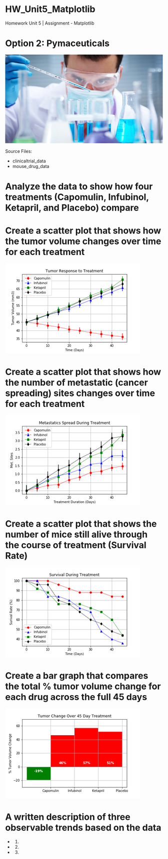# HW_Unit5_Matplotlib
Homework Unit 5 | Assignment - Matplotlib

# Option 2: Pymaceuticals
![alt text](https://github.com/DanielMJones2005/HW_Unit5_Matplotlib/blob/master/Laboratory.jpg)

Source Files:
- clinicaltrial_data
- mouse_drug_data

# Analyze the data to show how four treatments (Capomulin, Infubinol, Ketapril, and Placebo) compare

# Create a scatter plot that shows how the tumor volume changes over time for each treatment
![alt text](https://github.com/DanielMJones2005/HW_Unit5_Matplotlib/blob/master/1_TumorResponseTreatment.png)

# Create a scatter plot that shows how the number of metastatic (cancer spreading) sites changes over time for each treatment
![alt text](https://github.com/DanielMJones2005/HW_Unit5_Matplotlib/blob/master/2_MetasSpreadDurTreatment.png)

# Create a scatter plot that shows the number of mice still alive through the course of treatment (Survival Rate)
![alt text](https://github.com/DanielMJones2005/HW_Unit5_Matplotlib/blob/master/3_SurvivalDuringTreatment.png)

# Create a bar graph that compares the total % tumor volume change for each drug across the full 45 days
![alt text](https://github.com/DanielMJones2005/HW_Unit5_Matplotlib/blob/master/4_TumorChangeOver45DayTreatment.png)

# A written description of three observable trends based on the data
- 1.
- 2.
- 3.
